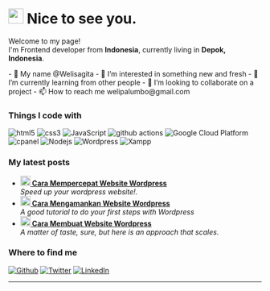 

<h1><img src="https://emojis.slackmojis.com/emojis/images/1531849430/4246/blob-sunglasses.gif?1531849430" width="30"/> Nice to see you.</h1>


<p>Welcome to my page! </br> I'm Frontend developer from <b>Indonesia</b>, currently living in <b>Depok, Indonesia</b>. </p>
- 👋 My name @Welisagita
- 👀 I’m interested in something new and fresh
- 🌱 I’m currently learning from other people
- 💞️ I’m looking to collaborate on a project
- 📫 How to reach me welipalumbo@gmail.com



<h3>Things I code with</h3>
<p>
  <img alt="html5" src="https://img.shields.io/badge/-HTML5-E34F26?style=flat-square&logo=html5&logoColor=white" />
  <img alt="css3" src="https://img.shields.io/badge/-CSS3-1572B6?style=flat-square&logo=css3&logoColor=white&style=plastic" />
  <img alt="JavaScript" src="https://img.shields.io/badge/-JavaScript-F7DF1E?style=flat-square&logo=javascript&logoColor=white" />
  <img alt="github actions" src="https://img.shields.io/badge/-Github_Actions-2088FF?style=flat-square&logo=github-actions&logoColor=white" />
  <img alt="Google Cloud Platform" src="https://img.shields.io/badge/-Google_Cloud_Platform-1a73e8?style=flat-square&logo=google-cloud&logoColor=white" />
  <img alt="cpanel" src="https://img.shields.io/badge/-cPanel-FF6C2C?style=flat-square&logo=cpanel&logoColor=white" />
  <img alt="Nodejs" src="https://img.shields.io/badge/-Nodejs-43853d?style=flat-square&logo=Node.js&logoColor=white" />
  <img alt="Wordpress" src="https://img.shields.io/badge/-Wordpress-21759B?style=flat-square&logo=wordpress&logoColor=white" />
  <img alt="Xampp" src="https://img.shields.io/badge/-Xampp-FB7A24?style=flat-square&logo=xampp&logoColor=white" />
</p>

<h3>My latest posts</h3>
<ul>
  <li><a href="https://wiselyproject.com/cara-mempercepat-wordpress/"><b><img src="https://emojipedia-us.s3.dualstack.us-west-1.amazonaws.com/thumbs/240/apple/237/fire_1f525.png" width="20" alt="new" /> Cara Mempercepat Website Wordpress</b></a><br/><i>Speed up your wordpress website!.</i></li>
  <li><a href="https://wiselyproject.com/cara-mengamankan-website-wordpress/"><b><img src="https://emojipedia-us.s3.dualstack.us-west-1.amazonaws.com/thumbs/240/apple/237/fire_1f525.png" width="20" alt="new" /> Cara Mengamankan Website Wordpress</b></a><br/><i>A good tutorial to do your first steps with Wordpress</i></li>
    <li><a href="https://wiselyproject.com/cara-membuat-website-wordpress/"><b><img src="https://emojipedia-us.s3.dualstack.us-west-1.amazonaws.com/thumbs/240/apple/237/fire_1f525.png" width="20" alt="new" /> Cara Membuat Website Wordpress</b></a><br/><i>A matter of taste, sure, but here is an approach that scales.</i></li>
</ul>

<h3>Where to find me</h3>
<p>
  <a href="https://github.com/Welisagita" target="_blank"><img alt="Github" src="https://img.shields.io/badge/GitHub-%2312100E.svg?&style=for-the-badge&logo=Github&logoColor=white" /></a> 
  <a href="https://twitter.com/wiselyproject_" target="_blank"><img alt="Twitter" src="https://img.shields.io/badge/twitter-%231DA1F2.svg?&style=for-the-badge&logo=twitter&logoColor=white" /></a> 
  <a href="https://www.linkedin.com/in/weli-sagita/" target="_blank"><img alt="LinkedIn" src="https://img.shields.io/badge/linkedin-%230077B5.svg?&style=for-the-badge&logo=linkedin&logoColor=white" /></a>
</p>

------------

<!---
Welisagita/Welisagita is a ✨ special ✨ repository because its `README.md` (this file) appears on your GitHub profile.
You can click the Preview link to take a look at your changes.
--->
